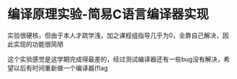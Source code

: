 # 编译原理实验-简易C语言编译器实现
实验很硬核，但由于本人才疏学浅，加之课程组指导几乎为0，全靠自己解决，因此实现的功能很简陋

这个实验感觉是这学期完成得最差的，经过测试编译器还有一些bug没有解决，希望以后有时间重新做一个编译器(flag
